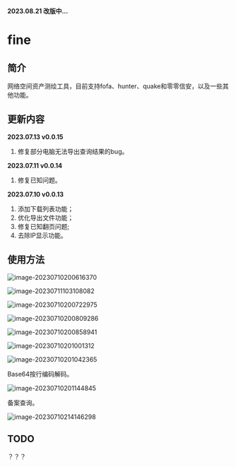 **2023.08.21 改版中...**
# fine

## 简介

网络空间资产测绘工具，目前支持fofa、hunter、quake和零零信安，以及一些其他功能。

## 更新内容
**2023.07.13 v0.0.15** 

1. 修复部分电脑无法导出查询结果的bug。

**2023.07.11 v0.0.14** 

1. 修复已知问题。

**2023.07.10 v0.0.13** 

1. 添加下载列表功能；
2. 优化导出文件功能；
3. 修复已知翻页问题;
4. 去除IP显示功能。

## 使用方法

![image-20230710200616370](images/image-20230710200616370.png)

![image-20230711103108082](images/image-20230711103108082.png)

![image-20230710200722975](images/image-20230710200722975.png)

![image-20230710200809286](images/image-20230710200809286.png)

![image-20230710200858941](images/image-20230710200858941.png)

![image-20230710201001312](images/image-20230710201001312.png)

![image-20230710201042365](images/image-20230710201042365.png)

Base64按行编码解码。

![image-20230710201144845](images/image-20230710201144845.png)

备案查询。

![image-20230710214146298](images/image-20230710214146298.png)

## TODO

？？？

